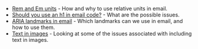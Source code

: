 * [Rem and Em units](email-accessibility/rem-and-em) - How and why to use relative units in email.
* [Should you use an h1 in email code?](email-accessibility/should-you-use-an-h1-in-email-code) - What are the possible issues.
* [ARIA landmarks in email](email-accessibility/aria-landmarks-in-html-email) - Which landmarks can we use in email, and how to use them.
*  [Text in images](email-accessibility/text-in-images) - Looking at some of the issues associated with including text in images. 
